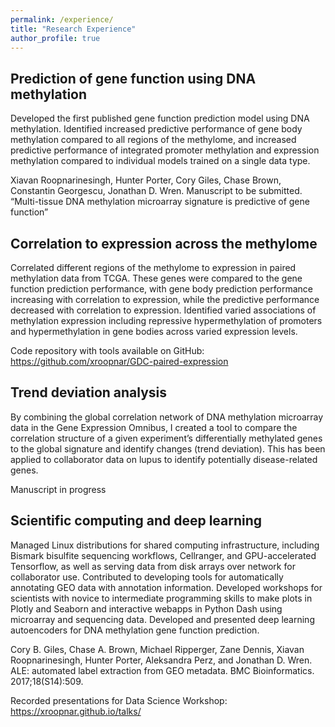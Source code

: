 ```yaml
---
permalink: /experience/
title: "Research Experience"
author_profile: true
---
```


## Prediction of gene function using DNA methylation
Developed the first published gene function prediction model using DNA methylation. Identified increased predictive performance of gene body methylation compared to all regions of the methylome, and increased predictive performance of integrated promoter methylation and expression methylation compared to individual models trained on a single data type.


Xiavan‌ ‌Roopnarinesingh, ‌Hunter‌ ‌Porter,‌ ‌Cory‌ ‌Giles,‌ ‌Chase‌ ‌Brown,‌ ‌Constantin‌ ‌Georgescu,‌ ‌Jonathan‌ D. ‌Wren‌. Manuscript to be submitted. “Multi-tissue DNA methylation microarray signature is predictive of gene function”

## Correlation to expression across the methylome

Correlated different regions of the methylome to expression in paired methylation data from TCGA. These genes were compared to the gene function prediction performance, with gene body prediction performance increasing with correlation to expression, while the predictive performance decreased with correlation to expression. Identified varied associations of methylation expression including repressive hypermethylation of promoters and hypermethylation in gene bodies across varied expression levels. 


Code repository with tools available on GitHub: https://github.com/xroopnar/GDC-paired-expression

## Trend deviation analysis

By combining the global correlation network of DNA methylation microarray data in the Gene Expression Omnibus, I created a tool to compare the correlation structure of a given experiment’s differentially methylated genes to the global signature and identify changes (trend deviation). This has been applied to collaborator data on lupus to identify potentially disease-related genes. 


Manuscript in progress

## Scientific computing and deep learning 

Managed Linux distributions for shared computing infrastructure, including Bismark bisulfite sequencing workflows, Cellranger, and GPU-accelerated Tensorflow, as well as serving data from disk arrays over network for collaborator use. Contributed to developing tools for automatically annotating GEO data with annotation information. Developed workshops for scientists with novice to intermediate programming skills to make plots in Plotly and Seaborn and interactive webapps in Python Dash using microarray and sequencing data. Developed and presented deep learning autoencoders for DNA methylation gene function prediction. 


Cory B. Giles, Chase A. Brown, Michael Ripperger, Zane Dennis, Xiavan Roopnarinesingh, Hunter Porter, Aleksandra Perz, and Jonathan D. Wren. ALE: automated label extraction from GEO metadata. BMC Bioinformatics. 2017;18(S14):509.


Recorded presentations for Data Science Workshop: https://xroopnar.github.io/talks/

